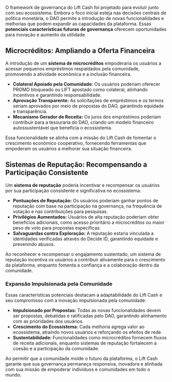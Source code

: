 O framework de governança do Lift Cash foi projetado para evoluir junto com seu ecossistema. Embora o foco inicial esteja nas decisões centrais de política monetária, o DAO permite a introdução de novas funcionalidades e melhorias que podem expandir as capacidades da plataforma. Essas **potenciais características futuras de governança** oferecem oportunidades para inovação e aumento da utilidade.

## Microcréditos: Ampliando a Oferta Financeira

A introdução de um **sistema de microcréditos** empoderaria os usuários a acessar pequenos empréstimos respaldados pela comunidade, promovendo a atividade econômica e a inclusão financeira.

- **Colateral Apoiado pela Comunidade:** Os usuários poderiam oferecer PROMO bloqueado ou LIFT apostado como colateral, alinhando incentivos e garantindo responsabilidade.  
- **Aprovação Transparente:** As solicitações de empréstimos e os termos seriam aprovados por meio de propostas do DAO, garantindo equidade e transparência.  
- **Mecanismo Gerador de Receita:** Os juros dos empréstimos poderiam contribuir para a tesouraria do DAO, criando um modelo financeiro autossustentável que beneficia o ecossistema.  

Essa funcionalidade se alinha com a missão do Lift Cash de fomentar o crescimento econômico cooperativo, fornecendo ferramentas que empoderam os usuários a melhorar sua situação financeira.

## Sistemas de Reputação: Recompensando a Participação Consistente

Um **sistema de reputação** poderia incentivar e recompensar os usuários por sua participação consistente e significativa no ecossistema.

- **Pontuações de Reputação:** Os usuários poderiam ganhar pontos de reputação com base na participação na governança, na frequência de votação e nas contribuições para pesquisas.  
- **Privilégios Aumentados:** Usuários de alta reputação poderiam obter benefícios adicionais, como acesso prioritário a microcréditos ou maior peso de voto para propostas específicas.  
- **Salvaguardas contra Exploração:** A reputação estaria vinculada a identidades verificadas através do Decide ID, garantindo equidade e prevenindo abusos.  

Ao reconhecer e recompensar o engajamento sustentado, um sistema de reputação incentiva os usuários a contribuir ativamente para o crescimento da plataforma, enquanto fomenta a confiança e a colaboração dentro da comunidade.

### Expansão Impulsionada pela Comunidade

Essas características potenciais destacam a adaptabilidade do Lift Cash e seu compromisso com a inovação impulsionada pela comunidade:

- **Impulsionado por Propostas:** Todas as novas funcionalidades devem ser propostas, debatidas e ratificadas pelo DAO, garantindo alinhamento com as prioridades dos usuários.  
- **Crescimento do Ecossistema:** Cada melhoria agrega valor ao ecossistema, atraindo novos usuários e reforçando os efeitos de rede.  
- **Sustentabilidade:** Funcionalidades como microcréditos fornecem fluxos de receita adicionais, enquanto sistemas de reputação fortalecem a coesão e a participação da comunidade.

Ao permitir que a comunidade molde o futuro da plataforma, o Lift Cash garante que sua governança permaneça responsiva, inovadora e alinhada com sua missão de empoderar indivíduos e comunidades em todo o mundo.
